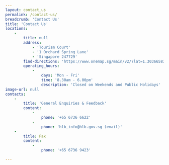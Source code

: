 ```yaml
---
layout: contact_us
permalink: /contact-us/
breadcrumb: 'Contact Us'
title: 'Contact Us'
locations:
    -
        title: null
        address:
            - 'Tourism Court'
            - '1 Orchard Spring Lane'
            - 'Singapore 247729'
        find-directions: 'https://www.onemap.sg/main/v2/?lat=1.30366583776968&lng=103.823998391692'
        operating_hours:
            -
                days: 'Mon - Fri'
                time: '8.30am - 6.00pm'
                description: 'Closed on Weekends and Public Holidays'
image-url: null
contacts:
    -
        title: 'General Enquiries & Feedback'
        content:
            -
                phone: '+65 6736 6622'
            -
                phone: 'hlb_info@hlb.gov.sg (email)'
    -
        title: Fax
        content:
            -
                phone: '+65 6736 9423'

---
```




<!-- Refer to _data/contact-us.yml to edit the contact details -->